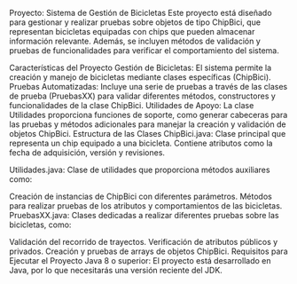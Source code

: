 Proyecto: Sistema de Gestión de Bicicletas
Este proyecto está diseñado para gestionar y realizar pruebas sobre objetos de tipo ChipBici, que representan bicicletas equipadas con chips que pueden almacenar información relevante. Además, se incluyen métodos de validación y pruebas de funcionalidades para verificar el comportamiento del sistema.

Características del Proyecto
Gestión de Bicicletas: El sistema permite la creación y manejo de bicicletas mediante clases específicas (ChipBici).
Pruebas Automatizadas: Incluye una serie de pruebas a través de las clases de prueba (PruebasXX) para validar diferentes métodos, constructores y funcionalidades de la clase ChipBici.
Utilidades de Apoyo: La clase Utilidades proporciona funciones de soporte, como generar cabeceras para las pruebas y métodos adicionales para manejar la creación y validación de objetos ChipBici.
Estructura de las Clases
ChipBici.java: Clase principal que representa un chip equipado a una bicicleta. Contiene atributos como la fecha de adquisición, versión y revisiones.

Utilidades.java: Clase de utilidades que proporciona métodos auxiliares como:

Creación de instancias de ChipBici con diferentes parámetros.
Métodos para realizar pruebas de los atributos y comportamientos de las bicicletas.
PruebasXX.java: Clases dedicadas a realizar diferentes pruebas sobre las bicicletas, como:

Validación del recorrido de trayectos.
Verificación de atributos públicos y privados.
Creación y pruebas de arrays de objetos ChipBici.
Requisitos para Ejecutar el Proyecto
Java 8 o superior: El proyecto está desarrollado en Java, por lo que necesitarás una versión reciente del JDK.
